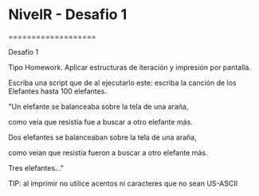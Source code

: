 # NivelR - Desafio 1
===================

Desafío 1

Tipo Homework. Aplicar estructuras de iteración y impresión por pantalla.


Escriba una script que de al ejecutarlo este: escriba la canción de los Elefantes hasta 100 elefantes.

"Un elefante se balanceaba sobre la tela de una araña,

como veía que resistía fue a buscar a otro elefante más.

Dos elefantes se balanceaban sobre la tela de una araña,

como veían que resistía fueron a buscar a otro elefante más.

Tres elefantes..."


TIP: al imprimir no utilice acentos ni caracteres que no sean US-ASCII
